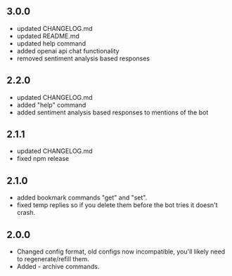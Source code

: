 ## 3.0.0
* updated CHANGELOG.md
* updated README.md
* updated help command
* added openai api chat functionality
* removed sentiment analysis based responses

## 2.2.0
* updated CHANGELOG.md
* added "help" command
* added sentiment analysis based responses to mentions of the bot

## 2.1.1
* updated CHANGELOG.md
* fixed npm release

## 2.1.0
* added bookmark commands "get" and "set".
* fixed temp replies so if you delete them before the bot tries it doesn't crash.

## 2.0.0
* Changed config format, old configs now incompatible, you'll likely need to regenerate/refill them.
* Added - archive commands.